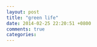 ```yaml
---
layout: post
title: "green life"
date: 2014-02-25 22:20:51 +0800
comments: true
categories: 
---
```

